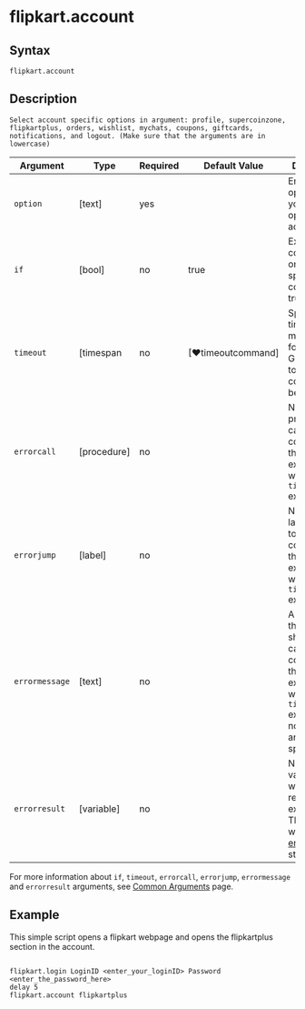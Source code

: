 # flipkart.account 

## Syntax

```G1ANT
flipkart.account 
```

## Description


    Select account specific options in argument: profile, supercoinzone, flipkartplus, orders, wishlist, mychats, coupons, giftcards, notifications, and logout. (Make sure that the arguments are in lowercase) 

| Argument         | Type       | Required | Default Value                                               | Description |
| ---------------- | ---------- | -------- | ----------------------------------------------------------- | ----------- |
| `option`         | [text]     | yes      |                                                             | Enter the optionn that you want to open in the account.|
| `if`             | [bool]     | no       | true                                                        | Executes the command only if a specified condition is true   |
| `timeout`        | [timespan  | no       | [♥timeoutcommand]                                           | Specifies time in milliseconds for G1ANT.Robot to wait for the command to be executed |
| `errorcall`      | [procedure]| no       |                                                             | Name of a procedure to call when the command throws an exception or when a given `timeout` expires |
| `errorjump`      | [label]    | no       |                                                             | Name of the label to jump to when the command throws an exception or when a given `timeout` expires |
| `errormessage`   | [text]     | no       |                                                             | A message that will be shown in case the command throws an exception or when a given `timeout` expires, and no `errorjump` argument is specified |
| `errorresult`    | [variable] | no       |                                                             | Name of a variable that will store the returned exception. The variable will be of [error](https://manual.g1ant.com/link/G1ANT.Language/G1ANT.Language/Structures/ErrorStructure.md) structure  |

For more information about `if`, `timeout`, `errorcall`, `errorjump`, `errormessage` and `errorresult` arguments, see [Common Arguments](https://manual.g1ant.com/link/G1ANT.Manual/appendices/common-arguments.md) page.

## Example

This simple script opens a flipkart webpage and opens the flipkartplus section in the account.

```G1ANT

flipkart.login LoginID <enter_your_loginID> Password <enter_the_password_here>
delay 5
flipkart.account flipkartplus
```
